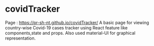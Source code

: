 # covidTracker
Page : https://pr-sh-nt.github.io/covidTracker/ 
A basic page for viewing country-wise Covid-19 cases tracker using React feature like components,state and props.
Also used material-UI for graphical representation.
